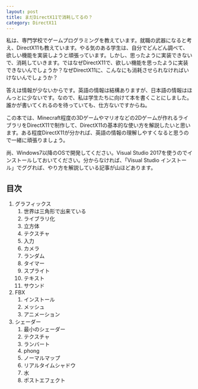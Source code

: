 ```yaml
---
layout: post
title: まだDirectX11で消耗してるの？
category: DirectX11
---
```

私は、専門学校でゲームプログラミングを教えています。就職の武器になると考え、DirectX11も教えています。やる気のある学生は、自分でどんどん調べて、欲しい機能を実装しようと頑張っています。しかし、思ったように実装できないで、消耗していきます。ではなぜDirectX11で、欲しい機能を思ったように実装できないんでしょうか？なぜDirectX11に、こんなにも消耗させられなければいけないんでしょうか？

答えは情報が少ないからです。英語の情報は結構ありますが、日本語の情報はほんっとに少ないです。なので、私は学生たちに向けて本を書くことにしました。誰かが書いてくれるのを待っていても、仕方ないですからね。

この本では、Minecraft程度の3Dゲームやマリオなどの2Dゲームが作れるライブラリをDirectX11で制作して、DirectX11の基本的な使い方を解説したいと思います。ある程度DirectX11が分かれば、英語の情報の理解しやすくなると思うので一緒に頑張りましょう。

尚、Windows7以降のOSで開発してください。Visual Studio 2017を使うのでインストールしておいてください。分からなければ、「Visual Studio インストール」でググれば、やり方を解説している記事が山ほどあります。

## 目次
1. グラフィックス
    1. 世界は三角形で出来ている
    1. ライブラリ化
    1. 立方体
    1. テクスチャ
    1. 入力
    1. カメラ
    1. ランダム
    1. タイマー
    1. スプライト
    1. テキスト
    1. サウンド
1. FBX
    1. インストール
    1. メッシュ
    1. アニメーション
1. シェーダー
    1. 最小のシェーダー
    1. テクスチャ
    1. ランバート
    1. phong
    1. ノーマルマップ
    1. リアルタイムシャドウ
    1. 水
    1. ポストエフェクト
